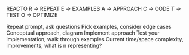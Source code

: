 REACTO
R => REPEAT
E => EXAMPLES
A => APPROACH
C => CODE
T => TEST
O => OPTIMIZE

Repeat prompt, ask questions
Pick examples, consider edge cases
Conceptual approach, diagram
Implement approach
Test your implementation, walk through examples
Current time/space complexity, improvements, what is n representing? 